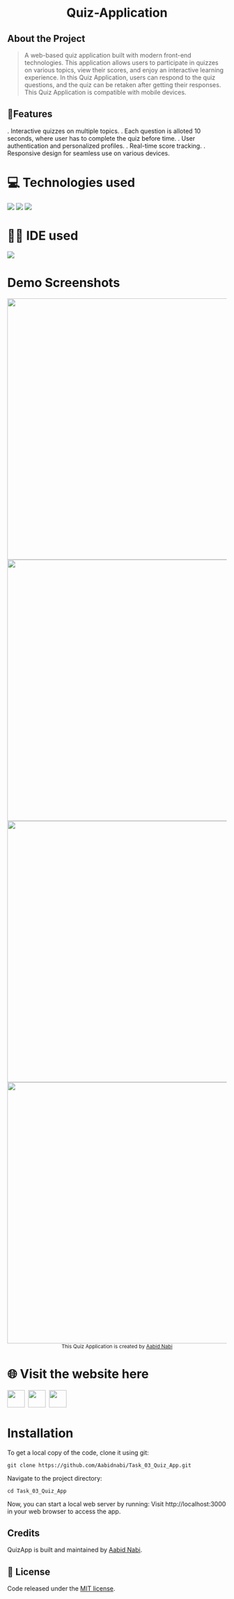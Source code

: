 <h1 align="center">Quiz-Application</h1> 
 
## About the Project
> A web-based quiz application built with modern front-end technologies. 
> This application allows users to participate in quizzes on various topics, view their scores, and enjoy an interactive learning experience.
> In this Quiz Application, users can respond to the quiz questions, and the quiz can be retaken after getting their responses. 
> This Quiz Application is compatible with mobile devices.

## 📝Features
. Interactive quizzes on multiple topics.
. Each question is alloted 10 seconds, where user has to complete the quiz before time. 
. User authentication and personalized profiles.
. Real-time score tracking.
. Responsive design for seamless use on various devices.

# 💻 Technologies used
<img src="https://img.shields.io/badge/HTML5-FF3300?style=for-the-badge&logo=html5&logoColor=white">
<img src="https://img.shields.io/badge/CSS3-0066FF?style=for-the-badge&logo=css3&logoColor=white">
<img src="https://img.shields.io/badge/JavaScript-FFF600?style=for-the-badge&logo=javascript&logoColor=white">

# 👩‍💻 IDE used
<img src="https://img.shields.io/badge/Visual_Studio_Code-0078D4?style=for-the-badge&logo=visual%20studio%20code&logoColor=white">

# Demo Screenshots
<div align="center">
<img width="600" src="https://![Screenshot 2023-12-24 114012](https://github.com/Aabidnabi/InnovixionTech-Dec1/assets/69672207/cdf8ca0d-2e8e-482b-af8e-bbd5e5e96839)"/> 
<img width="600" src="![Screenshot 2023-12-24 114114](https://github.com/Aabidnabi/InnovixionTech-Dec1/assets/69672207/23ab4e00-6109-4b49-8eb0-b1d0c7e9435e)"/>
<img width="600" src="![Screenshot 2023-12-24 114248](https://github.com/Aabidnabi/InnovixionTech-Dec1/assets/69672207/c629bf8b-5cb7-4f46-b7ff-7a4e457557d7)" />
 <img width="600" src="![Screenshot 2023-12-24 114439](https://github.com/Aabidnabi/InnovixionTech-Dec1/assets/69672207/9813aa5f-0299-4d9b-bbd9-3355dbc3df64)" />
</div>

<div align="center">
<sub>This Quiz Application is created by
<a href="https://github.com/Aabidnabi">Aabid Nabi </a>
</sub>
</div>

# 🌐 Visit the website here
<a href="https://valentinefernandes.github.io/Quiz-Application/">
<img width="40" height="40" src="https://github.com/ValentineFernandes/ValentineFernandes/blob/main/Portfolio/github.png"></a>
&nbsp;<a href="https://quizapplsite.netlify.app"><img width="40" height="40" src="https://github.com/ValentineFernandes/ValentineFernandes/blob/main/Portfolio/netlify.jpg"></a>
&nbsp;<a href="https://quiz-application-pearl.vercel.app/"><img width="40" height="40" src="https://github.com/ValentineFernandes/ValentineFernandes/blob/main/Portfolio/vercel.png"></a>

# Installation
To get a local copy of the code, clone it using git:

```
git clone https://github.com/Aabidnabi/Task_03_Quiz_App.git
```
Navigate to the project directory:
```
cd Task_03_Quiz_App
```
Now, you can start a local web server by running:
Visit http://localhost:3000 in your web browser to access the app.

## Credits
QuizApp is built and maintained by [Aabid Nabi](https://portfolioaabidnabi.nelify.app).

## 📕 License
Code released under the [MIT license](#).
